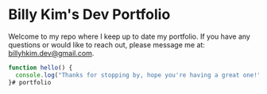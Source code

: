 # Billy Kim's Dev Portfolio

Welcome to my repo where I keep up to date my portfolio. If you have any questions or would like to reach out, please message me at:
billyhkim.dev@gmail.com.

```javascript
function hello() {
  console.log("Thanks for stopping by, hope you're having a great one!");
}# portfolio
